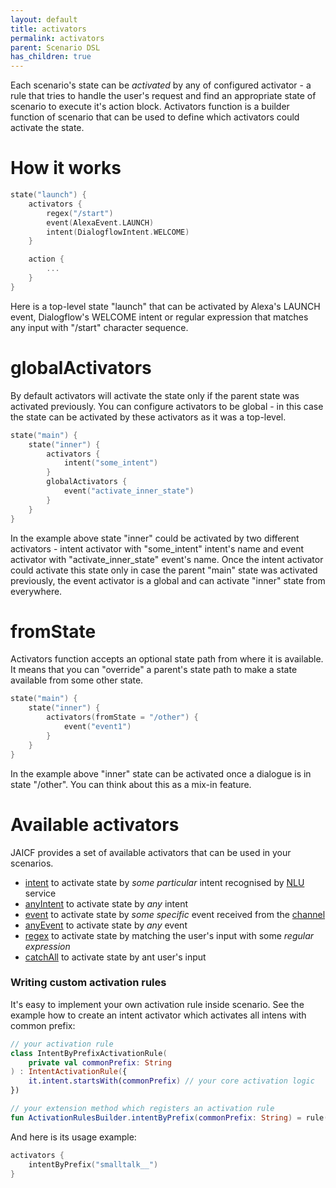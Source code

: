 ```yaml
---
layout: default
title: activators
permalink: activators
parent: Scenario DSL
has_children: true
---
```


Each scenario's state can be _activated_ by any of configured activator - a rule that tries to handle the user's request and find an appropriate state of scenario to execute it's action block. 
Activators function is a builder function of scenario that can be used to define which activators could activate the state.

# How it works

```kotlin
state("launch") {
    activators {
        regex("/start")
        event(AlexaEvent.LAUNCH)
        intent(DialogflowIntent.WELCOME)
    }

    action {
        ...
    }
}
```

Here is a top-level state "launch" that can be activated by Alexa's LAUNCH event, Dialogflow's WELCOME intent or regular
expression that matches any input with "/start" character sequence.

# globalActivators

By default activators will activate the state only if the parent state was activated previously. You can configure
activators to be global - in this case the state can be activated by these activators as it was a top-level.

```kotlin
state("main") {
    state("inner") {
        activators {
            intent("some_intent")
        }
        globalActivators {
            event("activate_inner_state")
        }
    }
}
```

In the example above state "inner" could be activated by two different activators - intent activator with "some_intent"
intent's name and event activator with "activate_inner_state" event's name. Once the intent activator could activate
this state only in case the parent "main" state was activated previously, the event activator is a global and can
activate "inner" state from everywhere.

# fromState

Activators function accepts an optional state path from where it is available. It means that you can "override" a
parent's state path to make a state available from some other state.

```kotlin
state("main") {
    state("inner") {
        activators(fromState = "/other") {
            event("event1")
        }
    }
}
```

In the example above "inner" state can be activated once a dialogue is in state "/other". You can think about this as a
mix-in feature.

# Available activators

JAICF provides a set of available activators that can be used in your scenarios.

* [intent](intent) to activate state by _some particular_ intent recognised by [NLU](Natural-Language-Understanding) service
* [anyIntent](anyIntent) to activate state by _any_ intent
* [event](event) to activate state by _some specific_ event received from the [channel](Channels)
* [anyEvent](anyEvent) to activate state by _any_ event
* [regex](regex) to activate state by matching the user's input with some _regular expression_
* [catchAll](catchAll) to activate state by ant user's input

### Writing custom activation rules

It's easy to implement your own activation rule inside scenario. See the example how to create an intent activator which
activates all intens with common prefix:

```kotlin
// your activation rule
class IntentByPrefixActivationRule(
    private val commonPrefix: String
) : IntentActivationRule({
    it.intent.startsWith(commonPrefix) // your core activation logic
})

// your extension method which registers an activation rule
fun ActivationRulesBuilder.intentByPrefix(commonPrefix: String) = rule(IntentByPrefixActivationRule(commonPrefix))
```

And here is its usage example:
```kotlin
activators {
    intentByPrefix("smalltalk__")
}
```

